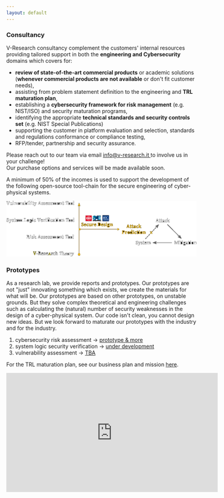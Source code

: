 ```yaml
---
layout: default
---
```


<!-- consultancy -->
<div class="row b-cont-margin">
    <h3 class="w-100"> Consultancy </h3>
<p>
V-Research consultancy complement the customers' internal resources providing tailored support in both the <b>engineering and Cybersecurity</b> domains which covers for:
</p>
<ul>
<li><b>review of state-of-the-art commercial products</b> or academic solutions (<b>whenever commercial products are not available</b> or don't fit customer needs),</li>
<li>assisting from problem statement definition to the engineering and <b>TRL maturation plan</b>,</li>
<li>establishing a <b>cybersecurity framework for risk management</b> (e.g. NIST/ISO) and security maturation programs,</li>
<li>identifying the appropriate <b>technical standards and security controls set</b> (e.g. NIST Special Publications)</li>
<li>supporting the customer in platform evaluation and selection, standards and regulations conformance or compliance testing,</li>
<li>RFP/tender, partnership and security assurance.</li>
</ul>
<p>
Please reach out to our team via email <a href="mailto: info@v-research.it" target="blank"> info@v-research.it </a> to involve us in your challenge!
<br>
Our purchase options and services will be made available soon.
</p>
<p>
A minimum of 50% of the incomes is used to support the development of the following open-source tool-chain for the secure engineering of cyber-physical systems.
</p>
</div>
<div class="row b-cont-margin">
<img src="./images/toolchain.png">
</div>

<!-- prototypes -->
<div class="row b-cont-margin">
    <h3 class="w-100"> Prototypes </h3>
    <p>
        As a research lab, we provide reports and prototypes. Our prototypes are not "just" innovating something which exists, we create the materials for what will be. Our prototypes are based on other prototypes, on unstable grounds. But they solve complex theoretical and engineering challenges such as calculating the (natural) number of security weaknesses in the design of a cyber-physical system. Our code isn't clean, you cannot design new ideas. But we look forward to maturate our prototypes with the industry and for the industry.
    </p>
    <ol>
        <li>cybersecurity risk assessment&nbsp;-> <a href="https://github.com/v-research/cybersecurity/tree/master/prototypes" target="blank">prototype & more</a></li>
        <li>system logic security verification&nbsp;-> <a href="https://github.com/v-research/cybersecurity/tree/master/prototypes" target="blank">under development</a></li>
        <li>vulnerability assessment&nbsp;-> <a href="https://github.com/v-research/cybersecurity/tree/master/prototypes" target="blank">TBA</a></li>
    </ol>
<p>
For the TRL maturation plan, see our business plan and mission <a href="buplan.html">here</a>.
</p>
<iframe width="560" height="315" src="https://www.youtube.com/embed/oakPpYRTCLg" title="YouTube video player" frameborder="0" allow="accelerometer; autoplay; clipboard-write; encrypted-media; gyroscope; picture-in-picture" allowfullscreen></iframe>
</div>
